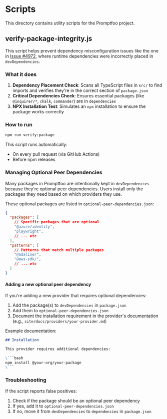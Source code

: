 # Scripts

This directory contains utility scripts for the Promptfoo project.

## verify-package-integrity.js

This script helps prevent dependency misconfiguration issues like the one in [Issue #4972](https://github.com/promptfoo/promptfoo/issues/4972), where runtime dependencies were incorrectly placed in `devDependencies`.

### What it does

1. **Dependency Placement Check**: Scans all TypeScript files in `src/` to find imports and verifies they're in the correct section of `package.json`
2. **Critical Dependencies Check**: Ensures essential packages (like `@inquirer/*`, `chalk`, `commander`) are in `dependencies`
3. **NPX Installation Test**: Simulates an `npx` installation to ensure the package works correctly

### How to run

```bash
npm run verify:package
```

This script runs automatically:
- On every pull request (via GitHub Actions)
- Before npm releases

### Managing Optional Peer Dependencies

Many packages in Promptfoo are intentionally kept in `devDependencies` because they're optional peer dependencies. Users install only the packages they need based on which providers they use.

These optional packages are listed in `optional-peer-dependencies.json`:

```json
{
  "packages": [
    // Specific packages that are optional
    "@azure/identity",
    "playwright",
    // ... etc
  ],
  "patterns": [
    // Patterns that match multiple packages
    "@adaline/",
    "@aws-sdk/",
    // ... etc
  ]
}
```

#### Adding a new optional peer dependency

If you're adding a new provider that requires optional dependencies:

1. Add the package(s) to `devDependencies` in `package.json`
2. Add them to `optional-peer-dependencies.json`
3. Document the installation requirement in the provider's documentation (e.g., `site/docs/providers/your-provider.md`)

Example documentation:
```markdown
## Installation

This provider requires additional dependencies:

\```bash
npm install @your-org/your-package
\```
```

### Troubleshooting

If the script reports false positives:

1. Check if the package should be an optional peer dependency
2. If yes, add it to `optional-peer-dependencies.json`
3. If no, move it from `devDependencies` to `dependencies` in `package.json` 